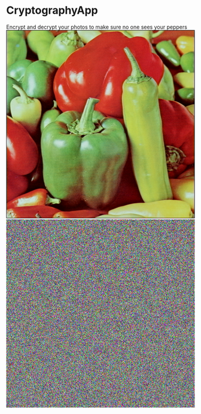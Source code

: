 # CryptographyApp
Encrypt and decrypt your photos to make sure no one sees your peppers
![Alt text](peppers.bmp?raw=true "Title")
![Alt text](encodedpeppers.bmp?raw=true "Title")
